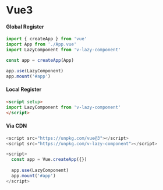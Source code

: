 # Vue3

#### Global Register

```js
import { createApp } from 'vue'
import App from './App.vue'
import LazyComponent from 'v-lazy-component'

const app = createApp(App)

app.use(LazyComponent)
app.mount('#app')
```

#### Local Register
```html
<script setup>
import LazyComponent from 'v-lazy-component'
</script>
```
#### Via CDN
```js
<script src="https://unpkg.com/vue@3"></script>
<script src="https://unpkg.com/v-lazy-component"></script>

<script>
  const app = Vue.createApp({})
    
  app.use(LazyComponent)
  app.mount('#app')
</script>
```
